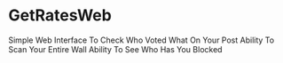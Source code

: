 # GetRatesWeb

Simple Web Interface To Check Who Voted What On Your Post
Ability To Scan Your Entire Wall
Ability To See Who Has You Blocked
